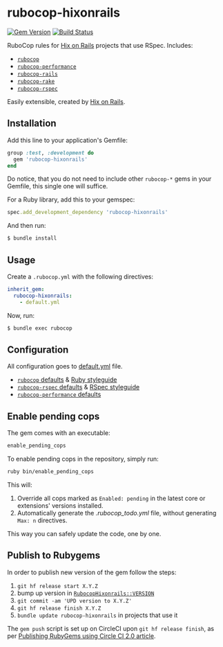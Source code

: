 # rubocop-hixonrails

[![Gem Version][gem-version-img]][gem-version]
[![Build Status][build-status-img]][build-status]

RuboCop rules for [Hix on Rails][hixonrails] projects that use RSpec. Includes:

- [`rubocop`][rubocop]
- [`rubocop-performance`][rubocop-performance]
- [`rubocop-rails`][rubocop-rails]
- [`rubocop-rake`][rubocop-rake]
- [`rubocop-rspec`][rubocop-rspec]

Easily extensible, created by [Hix on Rails][hixonrails].

## Installation

Add this line to your application's Gemfile:

```ruby
group :test, :development do
  gem 'rubocop-hixonrails'
end
```

Do notice, that you do not need to include other `rubocop-*` gems in your
Gemfile, this single one will suffice.

For a Ruby library, add this to your gemspec:

```ruby
spec.add_development_dependency 'rubocop-hixonrails'
```

And then run:

```bash
$ bundle install
```

## Usage

Create a `.rubocop.yml` with the following directives:

```yaml
inherit_gem:
  rubocop-hixonrails:
    - default.yml
```

Now, run:

```bash
$ bundle exec rubocop
```

## Configuration

All configuration goes to [default.yml][config] file.

- [`rubocop` defaults][rubocop-defaults] & [Ruby styleguide][ruby-styleguide]
- [`rubocop-rspec` defaults][rubocop-rspec-defaults] & [RSpec styleguide][rspec-styleguide]
- [`rubocop-performance` defaults][rubocop-performance-defaults]

## Enable pending cops

The gem comes with an executable:

```bash
enable_pending_cops
```

To enable pending cops in the repository, simply run:

```bash
ruby bin/enable_pending_cops
```

This will:

1. Override all cops marked as `Enabled: pending` in the latest core or extensions' versions installed.
2. Automatically generate the _.rubocop_todo.yml_ file, without generating `Max: n` directives.

This way you can safely update the code, one by one.

## Publish to Rubygems

In order to publish new version of the gem follow the steps:

1. `git hf release start X.Y.Z`
2. bump up version in [`RubocopHixonrails::VERSION`][gem-version-path]
3. `git commit -am 'UPD version to X.Y.Z'`
4. `git hf release finish X.Y.Z`
5. `bundle update rubocop-hixonrails` in projects that use it

The `gem push` script is set up on CircleCI upon `git hf release finish`, as per
[Publishing RubyGems using Circle CI 2.0 article][publishing-rubygems-using-circleci].

[hixonrails]: https://hixonrails.com
[rubocop]: https://github.com/rubocop-hq/rubocop
[rubocop-performance]: https://github.com/rubocop-hq/rubocop-performance
[rubocop-rails]: https://github.com/rubocop-hq/rubocop-rails
[rubocop-rake]: https://github.com/rubocop-hq/rubocop-rake
[rubocop-rspec]: https://github.com/rubocop-hq/rubocop-rspec
[publishing-rubygems-using-circleci]: https://medium.com/@pezholio/publishing-rubygems-using-circle-ci-2-0-1dbf06ae9942
[gem-version-path]: https://github.com/hixonrails/rubocop-hixonrails/blob/master/lib/rubocop_hixonrails.rb#L4
[config]: https://github.com/hixonrails/rubocop-hixonrails/blob/master/default.yml
[rubocop-defaults]: https://github.com/rubocop-hq/rubocop/blob/master/config/default.yml
[ruby-styleguide]: https://rubystyle.guide/
[rubocop-rspec-defaults]: https://github.com/rubocop-hq/rubocop-rspec/blob/master/config/default.yml
[rspec-styleguide]: https://rspec.rubystyle.guide/
[rubocop-performance-defaults]: https://github.com/rubocop-hq/rubocop-performance/blob/master/config/default.yml
[gem-version]: https://rubygems.org/gems/rubocop-hixonrails
[build-status]: https://circleci.com/gh/hixonrails/rubocop-hixonrails/tree/master
[gem-version-img]: https://badge.fury.io/rb/rubocop-hixonrails.svg
[build-status-img]: https://circleci.com/gh/hixonrails/rubocop-hixonrails/tree/master.svg?style=shield
